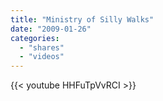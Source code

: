 ```yaml
---
title: "Ministry of Silly Walks"
date: "2009-01-26"
categories:
  - "shares"
  - "videos"
---
```


{{< youtube HHFuTpVvRCI >}}
